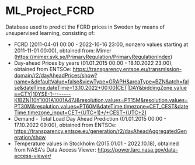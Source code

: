 # ML_Project_FCRD
Database used to predict the FCRD prices in Sweden by means of unsupervised learning, consisting of:
- FCRD (2011-04-01 00:00 - 2022-10-16 23:00, nonzero values starting at 2011-11-01 00:00), obtained from: Mimer (https://mimer.svk.se/PrimaryRegulation/PrimaryRegulationIndex)
- Day-ahead Prices by years (01.01.2015 00:00 - 18.10.2022 23:00), obtained from ENTSOe: https://transparency.entsoe.eu/transmission-domain/r2/dayAheadPrices/show?name=&defaultValue=false&viewType=GRAPH&areaType=BZN&atch=false&dateTime.dateTime=13.10.2022+00:00|CET|DAY&biddingZone.values=CTY|10YSE-1--------K!BZN|10Y1001A1001A47J&resolution.values=PT15M&resolution.values=PT30M&resolution.values=PT60M&dateTime.timezone=CET_CEST&dateTime.timezone_input=CET+(UTC+1)+/+CEST+(UTC+2)  
- Demand - Total Load Day Ahead Prediction (01.01.2015 00:00 - 17.10.2022 09:00), obtained from ENTSOe: https://transparency.entsoe.eu/generation/r2/dayAheadAggregatedGeneration/show
- Temperature values in Stockholm (2015.01.01 - 2022.10.18), obtained from NASA's Data Access Viewer: https://power.larc.nasa.gov/data-access-viewer/
